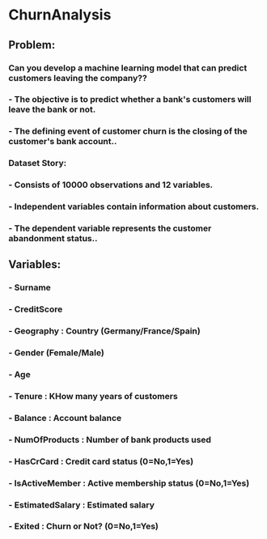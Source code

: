 # ChurnAnalysis



## Problem:

### **Can you develop a machine learning model that can predict customers leaving the company??**

### - The objective is to predict whether a bank's customers will leave the bank or not.

### - The defining event of customer churn is the closing of the customer's bank account..

### **Dataset Story:**

### - Consists of 10000 observations and 12 variables.
### - Independent variables contain information about customers.
### - The dependent variable represents the customer abandonment status..

## **Variables:**

### - Surname
### - CreditScore
### - Geography : Country (Germany/France/Spain)
### - Gender  (Female/Male)
### - Age
### - Tenure : KHow many years of customers
### - Balance : Account balance
### - NumOfProducts : Number of bank products used
### - HasCrCard : Credit card status (0=No,1=Yes)
### - IsActiveMember : Active membership status (0=No,1=Yes)
### - EstimatedSalary : Estimated salary
### - Exited : Churn or Not? (0=No,1=Yes)


